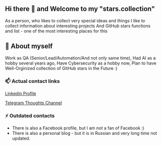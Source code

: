 ## Hi there 👋 and Welcome to my "stars.collection"

As a person, who likes to collect very special ideas and things
I like to collect information about interesting projects
And GitHub stars functions and list - one of the most interesting places for this

## 🌱 About myself

Work as QA (Senior/Lead/Automation/And not only same time),
Had AI as a hobby several years ago,
Have Cybersecurity as a hobby now,
Plan to have Well-Orginized collection of GitHub stars in the Future :)

### 📫 Actual contact links

[Linkedin Profile](https://www.linkedin.com/in/klevchenia/)

[Telegram Thoughts Channel](https://t.me/peegc)

### ⚡ Outdated contacts

- There is also a Facebook profile, but I am not a fan of Facebook :)
- There is also a personal blog - but it is in Russian and very long time not updated.

<!--
**ViacheslavK/ViacheslavK** is a ✨ _special_ ✨ repository because its `README.md` (this file) appears on your GitHub profile.

Here are some ideas to get you started:

- 🔭 I’m currently working on ...
- 🌱 I’m currently learning ...
- 👯 I’m looking to collaborate on ...
- 🤔 I’m looking for help with ...
- 💬 Ask me about ...
- 📫 How to reach me: ...
- 😄 Pronouns: ...
- ⚡ Fun fact: ...
-->
